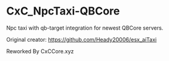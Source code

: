 # CxC_NpcTaxi-QBCore
Npc taxi with qb-target integration for newest QBCore servers.

Original creator: https://github.com/Heady20006/esx_aiTaxi 

Reworked By CxCCore.xyz
